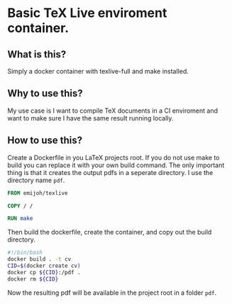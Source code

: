 # Basic TeX Live enviroment container.

## What is this?

Simply a docker container with texlive-full and make installed.

## Why to use this?

My use case is I want to compile TeX documents in a CI enviroment and want to
make sure I have the same result running locally.


## How to use this?

Create a Dockerfile in you LaTeX projects root. If you do not use make to
build you can replace it with your own build command. The only important thing
is that it creates the output pdfs in a seperate directory. I use the
directory name `pdf`.

``` Dockerfile
FROM emijoh/texlive

COPY / /

RUN make
```

Then build the dockerfile, create the container, and copy out the build
directory.

``` bash
#!/bin/bash
docker build . -t cv
CID=$(docker create cv)
docker cp ${CID}:/pdf .
docker rm ${CID}

```

Now the resulting pdf will be available in the project root in a folder `pdf`.
